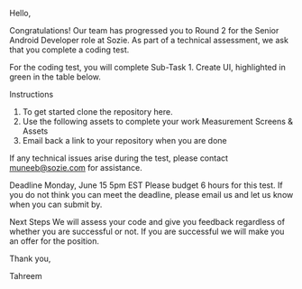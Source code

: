 Hello,

Congratulations! Our team has progressed you to Round 2 for the Senior Android Developer role at Sozie. As part of a technical assessment, we ask that you complete a coding test.

For the coding test, you will complete Sub-Task 1. Create UI, highlighted in green in the table below. 

Instructions
1. To get started clone the repository here.
2. Use the following assets to complete your work Measurement Screens & Assets
3. Email back a link to your repository when you are done

If any technical issues arise during the test, please contact muneeb@sozie.com for assistance.

Deadline
Monday, June 15 5pm EST
Please budget 6 hours for this test.
If you do not think you can meet the deadline, please email us and let us know when you can submit by.

Next Steps
We will assess your code and give you feedback regardless of whether you are successful or not. If you are successful we will make you an offer for the position.

Thank you,

Tahreem

